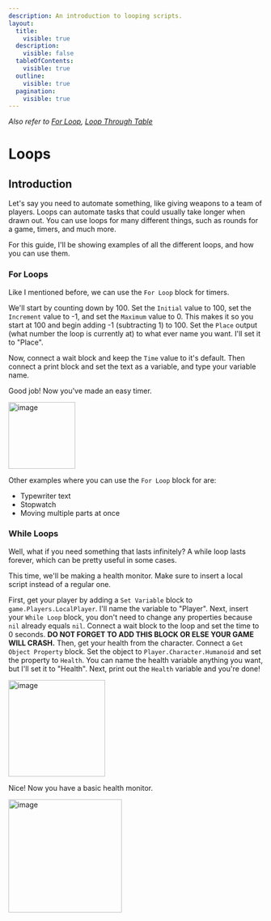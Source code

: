 ```yaml
---
description: An introduction to looping scripts.
layout:
  title:
    visible: true
  description:
    visible: false
  tableOfContents:
    visible: true
  outline:
    visible: true
  pagination:
    visible: true
---
```

*Also refer to [For Loop](/code-blocks/miscellaneous/run/for-loop.md), [Loop Through Table](/code-blocks/miscellaneous/run/loop-through-table.md)*

# Loops

## Introduction

Let's say you need to automate something, like giving weapons to a team of players. Loops can automate tasks that could usually take longer when drawn out.
You can use loops for many different things, such as rounds for a game, timers, and much more.

For this guide, I'll be showing examples of all the different loops, and how you can use them.

### For Loops

Like I mentioned before, we can use the `For Loop` block for timers.

We'll start by counting down by 100. Set the `Initial` value to 100, set the `Increment` value to -1, and set the `Maximum` value to 0.
This makes it so you start at 100 and begin adding -1 (subtracting 1) to 100.
Set the `Place` output (what number the loop is currently at) to what ever name you want. I'll set it to "Place".

Now, connect a wait block and keep the `Time` value to it's default. Then connect a print block and set the text as a variable, and type your variable name.

Good job! Now you've made an easy timer.

<img width="132" alt="image" src="https://github.com/trademark-living-his-best-life/Docs/assets/93290253/3da8cbe3-b863-4557-bab1-60486d0eaa97">

Other examples where you can use the `For Loop` block for are:

* Typewriter text
* Stopwatch
* Moving multiple parts at once


### While Loops

Well, what if you need something that lasts infinitely? A while loop lasts forever, which can be pretty useful in some cases.

This time, we'll be making a health monitor. Make sure to insert a local script instead of a regular one.

First, get your player by adding a `Set Variable` block to `game.Players.LocalPlayer`. I'll name the variable to "Player".
Next, insert your `While Loop` block, you don't need to change any properties because `nil` already equals `nil`.
Connect a wait block to the loop and set the time to 0 seconds. **DO NOT FORGET TO ADD THIS BLOCK OR ELSE YOUR GAME WILL CRASH.**
Then, get your health from the character. Connect a `Get Object Property` block. Set the object to `Player.Character.Humanoid` and set the property to `Health`. You can name the health variable anything you want, but I'll set it to "Health". Next, print out the `Health` variable and you're done!

<img width="191" alt="image" src="https://github.com/trademark-living-his-best-life/Docs/assets/93290253/c86c27ad-071f-43a5-b61e-f72a0b38f17c">

Nice! Now you have a basic health monitor.

<img width="224" alt="image" src="https://github.com/trademark-living-his-best-life/Docs/assets/93290253/87ece037-326c-4783-be7a-282af951aaea">

